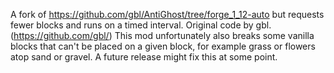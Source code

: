 
A fork of https://github.com/gbl/AntiGhost/tree/forge_1_12-auto but requests fewer blocks and runs on a timed interval. Original code by gbl. (https://github.com/gbl/)
This mod unfortunately also breaks some vanilla blocks that can't be placed on a given block, for example grass or flowers atop sand or gravel. A future release might fix this at some point.
